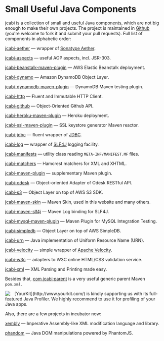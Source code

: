 # Small Useful Java Components

jcabi is a collection of small and useful Java components, which
are not big enough to make their own projects. The project is maintained
in [Github](https://github.com/jcabi)
(you're welcome to fork it and submit your pull requests). Full list of
components in alphabetic order:

[jcabi-aether](http://aether.jcabi.com/index.html) —
wrapper of [Sonatype Aether](https://docs.sonatype.org/display/AETHER/Home).

[jcabi-aspects](http://aspects.jcabi.com/index.html) —
useful AOP aspects, incl. JSR-303.

[jcabi-beanstalk-maven-plugin](./jcabi-beanstalk-maven-plugin/index.html) —
AWS Elastic Beanstalk deployment.

[jcabi-dynamo](http://dynamo.jcabi.com/index.html) —
Amazon DynamoDB Object Layer.

[jcabi-dynamodb-maven-plugin](http://dynamodb.jcabi.com/index.html) —
DynamoDB Maven testing plugin.

[jcabi-http](http://http.jcabi.com/index.html) —
Fluent and Immutable HTTP Client.

[jcabi-github](http://github.jcabi.com/index.html) —
Object-Oriented Github API.

[jcabi-heroku-maven-plugin](./jcabi-heroku-maven-plugin/index.html) —
Heroku deployment.

[jcabi-ssl-maven-plugin](./jcabi-ssl-maven-plugin/index.html) —
SSL keystore generator Maven reactor.

[jcabi-jdbc](http://jdbc.jcabi.com/index.html) —
fluent wrapper of [JDBC](http://en.wikipedia.org/wiki/Java_Database_Connectivity).

[jcabi-log](http://log.jcabi.com/index.html) —
wrapper of [SLF4J](http://www.slf4j.org/) logging facility.

[jcabi-manifests](http://manifests.jcabi.com/index.html) —
utility class reading `META-INF/MANIFEST.MF` files.

[jcabi-matchers](http://matchers.jcabi.com/index.html) —
Hamcrest matchers for XML and XHTML.

[jcabi-maven-plugin](http://plugin.jcabi.com/index.html) —
supplementary Maven plugin.

[jcabi-odesk](http://odesk.jcabi.com/index.html) —
Object-oriented Adapter of Odesk RESTful API.

[jcabi-s3](http://s3.jcabi.com/index.html) —
Object Layer on top of AWS S3 SDK.

[jcabi-maven-skin](http://skin.jcabi.com/index.html) —
Maven Skin, used in this website and many others.

[jcabi-maven-slf4j](./jcabi-maven-slf4j/index.html) —
Maven Log binding for SLF4J.

[jcabi-mysql-maven-plugin](http://mysql.jcabi.com/index.html) —
Maven Plugin for MySQL Integration Testing.

[jcabi-simpledb](./jcabi-simpledb/index.html) —
Object Layer on top of AWS SimpleDB.

[jcabi-urn](./jcabi-urn/index.html) —
Java implementation of Uniform Resource Name (URN).

[jcabi-velocity](./jcabi-velocity/index.html) —
simple wrapper of [Apache Velocity](http://velocity.apache.org/).

[jcabi-w3c](http://w3c.jcabi.com/index.html) —
adapters to W3C online HTML/CSS validation service.

[jcabi-xml](http://xml.jcabi.com/index.html) —
XML Parsing and Printing made easy.

Besides that,
[com.jcabi:parent](http://parent.jcabi.com/index.html)
is a very useful generic parent Maven `pom.xml`.

<a href="http://www.yourkit.com/">
<img src="http://img.jcabi.com/yourkit.png" style="float:left; margin-right: 1em;"/>
</a>
[YourKit](http://www.yourkit.com/) is kindly supporting
us with its full-featured Java Profiler. We highly recommend to use
it for profiling of your Java apps.

Also, there are a few projects in incubator now:

[xembly](http://www.xembly.org/index.html) —
Imperative Assembly-like XML modification language and library.

[phandom](http://www.phandom.org/index.html) —
Java DOM manipulations powered by PhantomJS.
